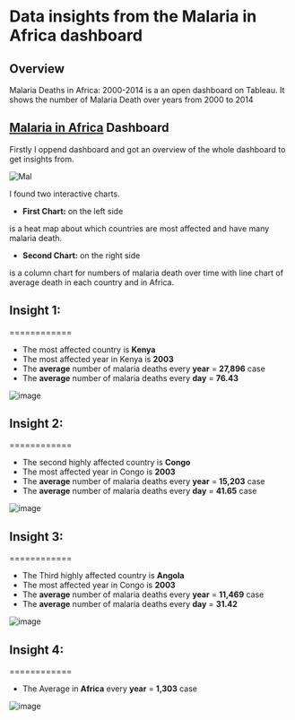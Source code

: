 # Data insights from the Malaria in Africa dashboard

## Overview
Malaria Deaths in Africa: 2000-2014 is a an open dashboard on Tableau.
It shows the number of Malaria Death over years from 2000 to 2014
## [Malaria in Africa](https://public.tableau.com/views/MakeoverMonday34Malaria_0/MalariainAfrica?:embed=y&:showVizHome=no&:display_count=y&:display_static_image=y&:bootstrapWhenNotified=true#2) Dashboard
Firstly I oppend dashboard and got an overview of the whole dashboard to get insights from.

![Mal](https://user-images.githubusercontent.com/58610546/158115589-45a56485-98e6-40cb-9c46-c478e4678ca4.PNG)

I found two interactive charts.
- **First Chart:** on the left side

is a heat map about which countries are most affected and have many malaria death.

- **Second Chart:** on the right side

is a column chart for numbers of malaria death over time with line chart of average death in each country and in Africa.


## Insight 1:
============
* The most affected country is **Kenya** 
* The most affected year in Kenya is **2003**
* The **average** number of malaria deaths  every **year** = **27,896** case
* The **average** number of malaria deaths every **day** = **76.43** 

![image](https://user-images.githubusercontent.com/58610546/158996029-6b7a71b9-791b-4482-8ac3-e6012926c2de.png)


## Insight 2:
============
* The second highly affected country is **Congo** 
* The most affected year in Congo is **2003**
* The **average** number of malaria deaths every **year** =  **15,203** case
* The **average** number of malaria deaths every **day** = **41.65** case

![image](https://user-images.githubusercontent.com/58610546/158996789-0c54576c-cdeb-43f8-a0f5-427387d3b772.png)


## Insight 3:
============
* The Third highly affected country is **Angola** 
* The most affected year in Congo is **2003**
* The **average** number of malaria deaths every **year** = **11,469** case
* The **average** number of malaria deaths every **day** = **31.42** 

![image](https://user-images.githubusercontent.com/58610546/158997466-c4630759-389f-4b79-8309-d0f81c962f12.png)


## Insight 4:
============
* The Average in **Africa** every **year** =  **1,303** case

![image](https://user-images.githubusercontent.com/58610546/158998688-446a7b59-5262-497e-8803-3e515454fc8e.png)
